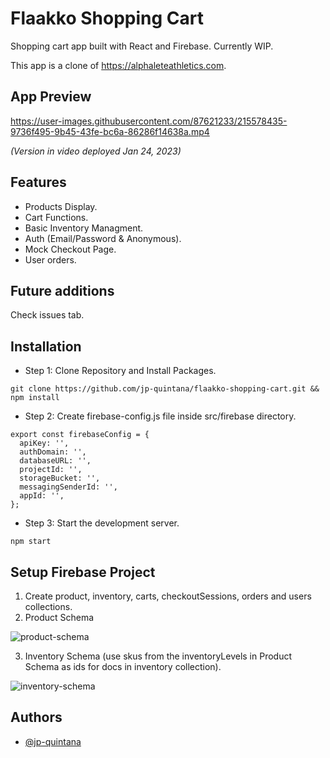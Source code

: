 # Flaakko Shopping Cart

Shopping cart app built with React and Firebase. Currently WIP.

This app is a clone of https://alphaleteathletics.com.

## App Preview


https://user-images.githubusercontent.com/87621233/215578435-9736f495-9b45-43fe-bc6a-86286f14638a.mp4


*(Version in video deployed Jan 24, 2023)*

## Features
- Products Display.
- Cart Functions.
- Basic Inventory Managment.
- Auth (Email/Password & Anonymous).
- Mock Checkout Page.
- User orders.

## Future additions
Check issues tab.

## Installation

 - Step 1: Clone Repository and Install Packages.
```
git clone https://github.com/jp-quintana/flaakko-shopping-cart.git && npm install
```
 - Step 2: Create firebase-config.js file inside src/firebase directory.
```
export const firebaseConfig = {
  apiKey: '',
  authDomain: '',
  databaseURL: '',
  projectId: '',
  storageBucket: '',
  messagingSenderId: '',
  appId: '',
};
```
 - Step 3: Start the development server.
```
npm start
```

## Setup Firebase Project
1. Create product, inventory, carts, checkoutSessions, orders and users collections.
2. Product Schema

![product-schema](https://user-images.githubusercontent.com/87621233/215582231-606b4f73-be03-4c93-b8cc-f5d67027c7eb.png)

3. Inventory Schema (use skus from the inventoryLevels in Product Schema as ids for docs in inventory collection).

![inventory-schema](https://user-images.githubusercontent.com/87621233/215582258-076c0d6e-00d8-4fe0-9f14-50aa4c762464.png)


## Authors
- [@jp-quintana](https://github.com/jp-quintana)
